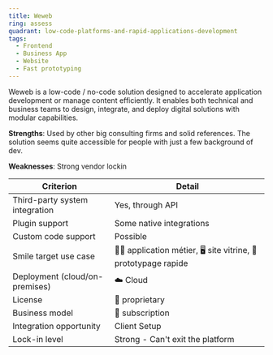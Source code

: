 ```yaml
---
title: Weweb
ring: assess
quadrant: low-code-platforms-and-rapid-applications-development
tags:
  - Frontend
  - Business App
  - Website
  - Fast prototyping
---
```


Weweb is a low-code / no-code solution designed to accelerate application development or manage content efficiently. It enables both technical and business teams to design, integrate, and deploy digital solutions with modular capabilities.

**Strengths**: Used by other big consulting firms and solid references. The solution seems quite accessible for people with just a few background of dev.

**Weaknesses**: Strong vendor lockin

| Criterion | Detail |
|----------|--------|
| Third-party system integration | Yes, through API |
| Plugin support | Some native integrations |
| Custom code support | Possible |
| Smile target use case | 🧑‍💻 application métier, 🖥️ site vitrine, 👷 prototypage rapide |
| Deployment (cloud/on-premises) | ☁️ Cloud |
| License | 🔐 proprietary |
| Business model | 🔁 subscription |
| Integration opportunity | Client Setup |
| Lock-in level | Strong - Can't exit the platform |
